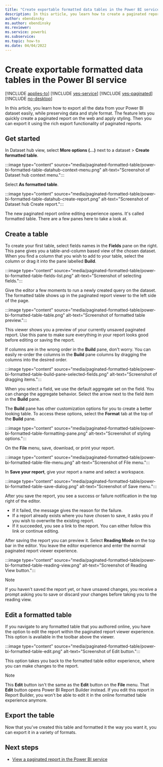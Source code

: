```yaml
---
title: "Create exportable formatted data tables in the Power BI service"
description: In this article, you learn how to create a paginated report using the interactive formatted table editor in the Power BI service.
author: ebendinsky
ms.author: ebendinsky
ms.reviewer:
ms.service: powerbi
ms.subservice: 
ms.topic: how-to
ms.date: 04/04/2022
---
```


# Create exportable formatted data tables in the Power BI service

[!INCLUDE [applies-to](../includes/applies-to.md)] [!INCLUDE [yes-service](../includes/yes-service.md)] [!INCLUDE [yes-paginated](../includes/yes-paginated.md)] [!INCLUDE [no-desktop](../includes/no-desktop.md)]

In this article, you learn how to export all the data from your Power BI dataset easily, while preserving data and style format. The feature lets you quickly create a paginated report on the web and apply styling. Then you can export it using the rich export functionality of paginated reports.

## Get started

In Dataset hub view, select **More options (...)** next to a dataset > **Create formatted table**.

:::image type="content" source="media/paginated-formatted-table/power-bi-formatted-table-datahub-context-menu.png" alt-text="Screenshot of Dataset hub context menu.":::

Select **As formatted table**.

:::image type="content" source="media/paginated-formatted-table/power-bi-formatted-table-datahub-create-report.png" alt-text="Screenshot of Dataset hub Create report.":::

The new paginated report online editing experience opens. It's called formatted table.  There are a few panes here to take a look at.

## Create a table

To create your first table, select fields names in the **Fields** pane on the right.  This pane gives you a table-and-column based view of the chosen dataset.  When you find a column that you wish to add to your table, select the column or drag it into the pane labelled **Build**.

:::image type="content" source="media/paginated-formatted-table/power-bi-formatted-table-fields-list.png" alt-text="Screenshot of selecting fields.":::

Give the editor a few moments to run a newly created query on the dataset. The formatted table shows up in the paginated report viewer to the left side of the page.

:::image type="content" source="media/paginated-formatted-table/power-bi-formatted-table-table.png" alt-text="Screenshot of formatted table preview.":::

This viewer shows you a preview of your currently unsaved paginated report. Use this pane to make sure everything in your report looks good before editing or saving the report.

If columns are in the wrong order in the **Build** pane, don't worry.  You can easily re-order the columns in the **Build** pane columns by dragging the columns into the desired order.

:::image type="content" source="media/paginated-formatted-table/power-bi-formatted-table-build-pane-selected-fields.png" alt-text="Screenshot of dragging items.":::

When you select a field, we use the default aggregate set on the field. You can change the aggregate behavior. Select the arrow next to the field item in the **Build** pane.

The **Build** pane has other customization options for you to create a better looking table.  To access these options, select the **Format** tab at the top of the **Build** pane.

:::image type="content" source="media/paginated-formatted-table/power-bi-formatted-table-formatting-pane.png" alt-text="Screenshot of styling options.":::

On the **File** menu, save, download, or print your report.

:::image type="content" source="media/paginated-formatted-table/power-bi-formatted-table-file-menu.png" alt-text="Screenshot of File menu.":::

In **Save your report**, give your report a name and select a workspace.

:::image type="content" source="media/paginated-formatted-table/power-bi-formatted-table-save-dialog.png" alt-text="Screenshot of Save menu.":::

After you save the report, you see a success or failure notification in the top right of the editor.

- If it failed, the message gives the reason for the failure. 
- If a report already exists where you have chosen to save, it asks you if you wish to overwrite the existing report.  
- If it succeeded, you see a link to the report.  You can either follow this link or continue editing.  

After saving the report you can preview it. Select **Reading Mode** on the top bar in the editor. You leave the editor experience and enter the normal paginated report viewer experience.

:::image type="content" source="media/paginated-formatted-table/power-bi-formatted-table-reading-view.png" alt-text="Screenshot of Reading View button.":::

> [!NOTE]
> If you haven't saved the report yet, or have unsaved changes, you receive a prompt asking you to save or discard your changes before taking you to the reading view.

## Edit a formatted table

If you navigate to any formatted table that you authored online, you have the option to edit the report within the paginated report viewer experience. This option is available in the toolbar above the viewer.

:::image type="content" source="media/paginated-formatted-table/power-bi-formatted-table-edit.png" alt-text="Screenshot of Edit button.":::

This option takes you back to the formatted table editor experience, where you can make changes to the report.  

> [!NOTE]
> This **Edit** button isn't the same as the **Edit** button on the **File** menu.  That **Edit** button opens Power BI Report Builder instead. If you edit this report in Report Builder, you won't be able to edit it in the online formatted table experience anymore.

## Export the table

Now that you've created this table and formatted it the way you want it, you can export it in a variety of formats.



## Next steps

- [View a paginated report in the Power BI service](../consumer/paginated-reports-view-power-bi-service.md)